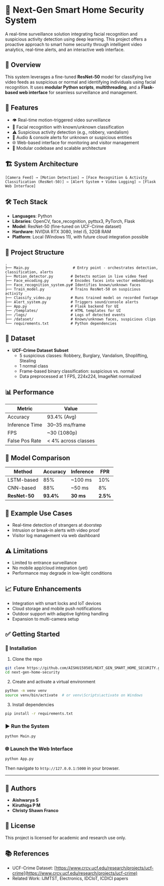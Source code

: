 # 🔐 Next-Gen Smart Home Security System
A real-time surveillance solution integrating facial recognition and suspicious activity detection using deep learning. This project offers a proactive approach to smart home security through intelligent video analytics, real-time alerts, and an interactive web interface.

## 📌 Overview
This system leverages a fine-tuned **ResNet-50** model for classifying live video feeds as suspicious or normal and identifying individuals using facial recognition. It uses **modular Python scripts**, **multithreading**, and a **Flask-based web interface** for seamless surveillance and management.

## 🚀 Features
- 👁️ Real-time motion-triggered video surveillance
- 🧠 Facial recognition with known/unknown classification
- ⚠️ Suspicious activity detection (e.g., robbery, vandalism)
- 📢 Audio & console alerts for unknown or suspicious entities
- 🌐 Web-based interface for monitoring and visitor management
- 🧩 Modular codebase and scalable architecture

## 🏗️ System Architecture
```
[Camera Feed] → [Motion Detection] → [Face Recognition & Activity Classification (ResNet-50)] → [Alert System + Video Logging] → [Flask Web Interface]
```

## 🛠️ Tech Stack
- **Languages**: Python
- **Libraries**: OpenCV, face_recognition, pyttsx3, PyTorch, Flask
- **Model**: ResNet-50 (fine-tuned on UCF-Crime dataset)
- **Hardware**: NVIDIA RTX 3080, Intel i5, 32GB RAM
- **Platform**: Local (Windows 11), with future cloud integration possible

## 🧩 Project Structure
```
.
├── Main.py                    # Entry point - orchestrates detection, classification, alerts
├── Motion_detector.py        # Detects motion in live video feed
├── Face_encoding.py          # Encodes faces into vector embeddings
├── Face_recognition_system.py# Identifies known/unknown faces
├── Train_model.py            # Trains ResNet-50 on suspicious activity
├── Classify_video.py         # Runs trained model on recorded footage
├── Alert_system.py           # Triggers sound/console alerts
├── App.py                    # Flask backend for UI
├── /templates/               # HTML templates for UI
├── /logs/                    # Logs of detected events
├── /dataset/                 # Known/unknown faces, suspicious clips
└── requirements.txt          # Python dependencies
```

## 🧪 Dataset
- **UCF-Crime Dataset Subset**
  - 5 suspicious classes: Robbery, Burglary, Vandalism, Shoplifting, Stealing
  - 1 normal class
  - Frame-based binary classification: suspicious vs. normal
  - Data preprocessed at 1 FPS, 224x224, ImageNet normalized

## 📊 Performance
| Metric        | Value              |
|---------------|--------------------|
| Accuracy      | 93.4% (Avg)         |
| Inference Time| 30–35 ms/frame     |
| FPS           | ~30 (1080p)        |
| False Pos Rate| < 4% across classes|

## 🧠 Model Comparison
| Method        | Accuracy | Inference | FPR   |
|---------------|----------|-----------|--------|
| LSTM-based    | 85%      | ~100 ms   | 10%    |
| CNN-based     | 88%      | ~50 ms    | 8%     |
| **ResNet-50** | **93.4%**| **30 ms** | **2.5%**|

## 🧪 Example Use Cases
- Real-time detection of strangers at doorstep
- Intrusion or break-in alerts with video proof
- Visitor log management via web dashboard

## ⚠️ Limitations
- Limited to entrance surveillance
- No mobile app/cloud integration (yet)
- Performance may degrade in low-light conditions

## 📈 Future Enhancements
- Integration with smart locks and IoT devices
- Cloud storage and mobile push notifications
- Outdoor support with adaptive lighting handling
- Expansion to multi-camera setup

## ✅ Getting Started

### 🔧 Installation
1. Clone the repo
```bash
git clone https://github.com/AISHU150505/NEXT_GEN_SMART_HOME_SECURITY.git
cd next-gen-home-security
```

2. Create and activate a virtual environment
```bash
python -m venv venv
source venv/bin/activate  # or venv\Scripts\activate on Windows
```

3. Install dependencies
```bash
pip install -r requirements.txt
```

### ▶️ Run the System
```bash
python Main.py
```

### 🌐 Launch the Web Interface
```bash
python App.py
```

Then navigate to `http://127.0.0.1:5000` in your browser.

---

## 👥 Authors
- **Aishwarya S**  
- **Kiruthiga P M**  
- **Christy Shawn Franco** 
## 📄 License
This project is licensed for academic and research use only.

## 📚 References
- UCF-Crime Dataset: [https://www.crcv.ucf.edu/research/projects/ucf-crime](https://www.crcv.ucf.edu/research/projects/ucf-crime)
- Related Work: IJMTST, Electronics, IDCIoT, ICDICI papers